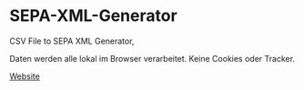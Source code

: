 # SEPA-XML-Generator
CSV File to SEPA XML Generator,

Daten werden alle lokal im Browser verarbeitet.
Keine Cookies oder Tracker.

[Website](ansieger.github.io/SEPA-XML-Generator/)
